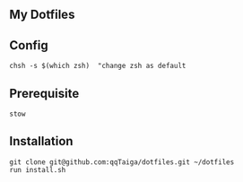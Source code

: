 ## My Dotfiles

## Config

    chsh -s $(which zsh)  "change zsh as default

## Prerequisite

    stow

## Installation

    git clone git@github.com:qqTaiga/dotfiles.git ~/dotfiles
    run install.sh
